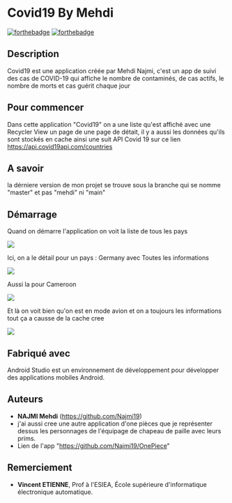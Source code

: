 # Covid19 By Mehdi
[![forthebadge](http://forthebadge.com/images/badges/built-with-love.svg)](http://forthebadge.com)  [![forthebadge](http://forthebadge.com/images/badges/powered-by-electricity.svg)](http://forthebadge.com)

## Description
Covid19 est une application créée par Mehdi Najmi, c'est un app de suivi des cas de COVID-19 qui affiche le nombre de contaminés, de cas actifs, le nombre de morts et cas guérit chaque jour


## Pour commencer
Dans cette application "Covid19" on a une liste qu'est affiché avec une Recycler View un page de une page de détait, il y a aussi les données qu'ils sont stockés en cache ainsi une suit API Covid 19 sur ce lien https://api.covid19api.com/countries

## A savoir

la dérniere version de mon projet se trouve sous la branche qui se nomme "master" et pas "mehdi" ni "main"


## Démarrage

Quand on démarre l'application on voit la liste de tous les pays

![](https://media.discordapp.net/attachments/707620096599654420/846060810710548511/Screenshot_20210523-182241_Covid19.jpg?width=261&height=586)

Ici, on a le détail pour un pays : Germany avec Toutes les informations

![](https://media.discordapp.net/attachments/707620096599654420/846060810919739482/Screenshot_20210523-181907_Covid19.jpg?width=261&height=586)

Aussi la pour Cameroon

![](https://media.discordapp.net/attachments/707620096599654420/846060523366776832/Screenshot_20210523-181855_Covid19.jpg?width=261&height=586)

Et là on voit bien qu'on est en mode avion et on a toujours les informations tout ça a causse de la cache cree

![](https://media.discordapp.net/attachments/707620096599654420/846060810484449280/Screenshot_20210523-182254_Covid19.jpg?width=261&height=586)

## Fabriqué avec

Android Studio est un environnement de développement pour développer des applications mobiles Android.


## Auteurs
* **NAJMI Mehdi** (https://github.com/Najmi19)
* j'ai aussi cree une autre application d'one pièces que je représenter dessus les personnages de l'équipage de chapeau de paille avec leurs prims.
* Lien de l'app "https://github.com/Najmi19/OnePiece"

## Remerciement

* **Vincent ETIENNE**, Prof à l'ESIEA, École supérieure d'informatique électronique automatique.



